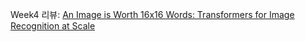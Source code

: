 Week4 리뷰: [An Image is Worth 16x16 Words: Transformers for Image Recognition at Scale](https://victorious-barber-2e9.notion.site/An-Image-is-Worth-16x16-Words-Transformers-for-Image-Recognition-at-Scale-11d22042ea1c80b088a3ed60605ced21?pvs=4)